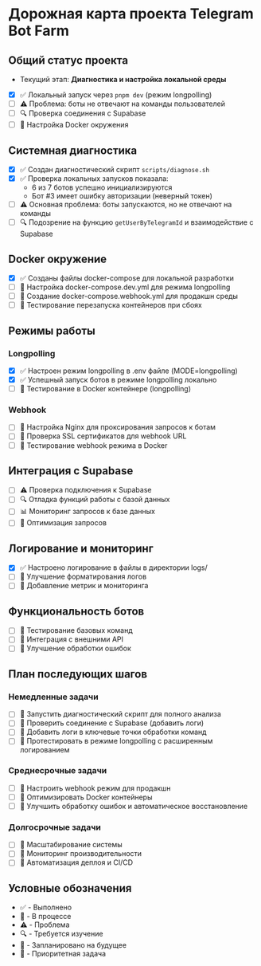 # Дорожная карта проекта Telegram Bot Farm

## Общий статус проекта

- Текущий этап: **Диагностика и настройка локальной среды**
- [x] ✅ Локальный запуск через `pnpm dev` (режим longpolling)
- [ ] ⚠️ Проблема: боты не отвечают на команды пользователей
- [ ] 🔍 Проверка соединения с Supabase
- [ ] 🚧 Настройка Docker окружения

## Системная диагностика

- [x] ✅ Создан диагностический скрипт `scripts/diagnose.sh`
- [x] ✅ Проверка локальных запусков показала:
  - 6 из 7 ботов успешно инициализируются
  - Бот #3 имеет ошибку авторизации (неверный токен)
- [ ] ⚠️ Основная проблема: боты запускаются, но не отвечают на команды
- [ ] 🔍 Подозрение на функцию `getUserByTelegramId` и взаимодействие с Supabase

## Docker окружение

- [x] ✅ Созданы файлы docker-compose для локальной разработки
- [ ] 🚧 Настройка docker-compose.dev.yml для режима longpolling
- [ ] 📝 Создание docker-compose.webhook.yml для продакшн среды
- [ ] 🔄 Тестирование перезапуска контейнеров при сбоях

## Режимы работы

### Longpolling

- [x] ✅ Настроен режим longpolling в .env файле (MODE=longpolling)
- [x] ✅ Успешный запуск ботов в режиме longpolling локально
- [ ] 🚧 Тестирование в Docker контейнере (longpolling)

### Webhook

- [ ] 📝 Настройка Nginx для проксирования запросов к ботам
- [ ] 📝 Проверка SSL сертификатов для webhook URL
- [ ] 📝 Тестирование webhook режима в Docker

## Интеграция с Supabase

- [ ] ⚠️ Проверка подключения к Supabase
- [ ] 🔍 Отладка функций работы с базой данных
- [ ] 📊 Мониторинг запросов к базе данных
- [ ] 📝 Оптимизация запросов

## Логирование и мониторинг

- [x] ✅ Настроено логирование в файлы в директории logs/
- [ ] 📝 Улучшение форматирования логов
- [ ] 📝 Добавление метрик и мониторинга

## Функциональность ботов

- [ ] 📝 Тестирование базовых команд
- [ ] 📝 Интеграция с внешними API
- [ ] 📝 Улучшение обработки ошибок

## План последующих шагов

### Немедленные задачи

- [ ] 🚩 Запустить диагностический скрипт для полного анализа
- [ ] 🚩 Проверить соединение с Supabase (добавить логи)
- [ ] 🚩 Добавить логи в ключевые точки обработки команд
- [ ] 🚩 Протестировать в режиме longpolling с расширенным логированием

### Среднесрочные задачи

- [ ] 📝 Настроить webhook режим для продакшн
- [ ] 📝 Оптимизировать Docker контейнеры
- [ ] 📝 Улучшить обработку ошибок и автоматическое восстановление

### Долгосрочные задачи

- [ ] 📝 Масштабирование системы
- [ ] 📝 Мониторинг производительности
- [ ] 📝 Автоматизация деплоя и CI/CD

## Условные обозначения

- ✅ - Выполнено
- 🚧 - В процессе
- ⚠️ - Проблема
- 🔍 - Требуется изучение
- 📝 - Запланировано на будущее
- 🚩 - Приоритетная задача
